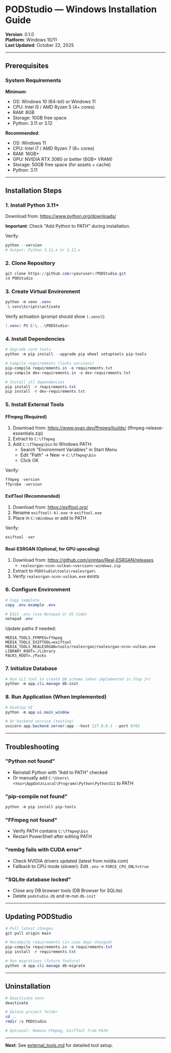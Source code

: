 # PODStudio — Windows Installation Guide

**Version**: 0.1.0  
**Platform**: Windows 10/11  
**Last Updated**: October 22, 2025

---

## Prerequisites

### System Requirements

**Minimum**:
- OS: Windows 10 (64-bit) or Windows 11
- CPU: Intel i5 / AMD Ryzen 5 (4+ cores)
- RAM: 8GB
- Storage: 10GB free space
- Python: 3.11 or 3.12

**Recommended**:
- OS: Windows 11
- CPU: Intel i7 / AMD Ryzen 7 (8+ cores)
- RAM: 16GB+
- GPU: NVIDIA RTX 3060 or better (6GB+ VRAM)
- Storage: 50GB free space (for assets + cache)
- Python: 3.11

---

## Installation Steps

### 1. Install Python 3.11+

Download from: https://www.python.org/downloads/

**Important**: Check "Add Python to PATH" during installation.

Verify:
```powershell
python --version
# Output: Python 3.11.x or 3.12.x
```

### 2. Clone Repository

```powershell
git clone https://github.com/<youruser>/PODStudio.git
cd PODStudio
```

### 3. Create Virtual Environment

```powershell
python -m venv .venv
.\.venv\Scripts\activate
```

Verify activation (prompt should show `(.venv)`):
```powershell
(.venv) PS C:\...\PODStudio>
```

### 4. Install Dependencies

```powershell
# Upgrade core tools
python -m pip install --upgrade pip wheel setuptools pip-tools

# Compile requirements (locks versions)
pip-compile requirements.in -o requirements.txt
pip-compile dev-requirements.in -o dev-requirements.txt

# Install all dependencies
pip install -r requirements.txt
pip install -r dev-requirements.txt
```

### 5. Install External Tools

#### FFmpeg (Required)

1. Download from: https://www.gyan.dev/ffmpeg/builds/ (ffmpeg-release-essentials.zip)
2. Extract to `C:\ffmpeg`
3. Add `C:\ffmpeg\bin` to Windows PATH:
   - Search "Environment Variables" in Start Menu
   - Edit "Path" → New → `C:\ffmpeg\bin`
   - Click OK

Verify:
```powershell
ffmpeg -version
ffprobe -version
```

#### ExifTool (Recommended)

1. Download from: https://exiftool.org/
2. Rename `exiftool(-k).exe` → `exiftool.exe`
3. Place in `C:\Windows` or add to PATH

Verify:
```powershell
exiftool -ver
```

#### Real-ESRGAN (Optional, for GPU upscaling)

1. Download from: https://github.com/xinntao/Real-ESRGAN/releases
   - `realesrgan-ncnn-vulkan-<version>-windows.zip`
2. Extract to `PODStudio\tools\realesrgan\`
3. Verify `realesrgan-ncnn-vulkan.exe` exists

### 6. Configure Environment

```powershell
# Copy template
copy .env.example .env

# Edit .env (use Notepad or VS Code)
notepad .env
```

Update paths if needed:
```env
MEDIA_TOOLS_FFMPEG=ffmpeg
MEDIA_TOOLS_EXIFTOOL=exiftool
MEDIA_TOOLS_REALESRGAN=tools/realesrgan/realesrgan-ncnn-vulkan.exe
LIBRARY_ROOT=./Library
PACKS_ROOT=./Packs
```

### 7. Initialize Database

```powershell
# Run CLI tool to create DB schema (when implemented in Step 2+)
python -m app.cli.manage db-init
```

### 8. Run Application (When Implemented)

```powershell
# Desktop UI
python -m app.ui.main_window

# Or backend service (testing)
uvicorn app.backend.server:app --host 127.0.0.1 --port 8765
```

---

## Troubleshooting

### "Python not found"
- Reinstall Python with "Add to PATH" checked
- Or manually add `C:\Users\<You>\AppData\Local\Programs\Python\Python311` to PATH

### "pip-compile not found"
```powershell
python -m pip install pip-tools
```

### "FFmpeg not found"
- Verify PATH contains `C:\ffmpeg\bin`
- Restart PowerShell after editing PATH

### "rembg fails with CUDA error"
- Check NVIDIA drivers updated (latest from nvidia.com)
- Fallback to CPU mode (slower): Edit `.env` → `FORCE_CPU_ONLY=true`

### "SQLite database locked"
- Close any DB browser tools (DB Browser for SQLite)
- Delete `podstudio.db` and re-run `db-init`

---

## Updating PODStudio

```powershell
# Pull latest changes
git pull origin main

# Recompile requirements (in case deps changed)
pip-compile requirements.in -o requirements.txt
pip install -r requirements.txt

# Run migrations (future feature)
python -m app.cli.manage db-migrate
```

---

## Uninstallation

```powershell
# Deactivate venv
deactivate

# Delete project folder
cd ..
rmdir /s PODStudio

# Optional: Remove FFmpeg, ExifTool from PATH
```

---

**Next**: See [external_tools.md](external_tools.md) for detailed tool setup.
